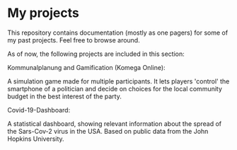 # My projects

This repository contains documentation (mostly as one pagers) for some of my past projects.
Feel free to browse around.

As of now, the following projects are included in this section:

Kommunalplanung and Gamification (Komega Online):   
    
A simulation game made for multiple participants.
It lets players 'control' the smartphone of a politician and decide on choices for the local community budget in the best interest of the party.
    
    
Covid-19-Dashboard:    
    
A statistical dashboard, showing relevant information about the spread of the Sars-Cov-2 virus in the USA.
Based on public data from the John Hopkins University.
